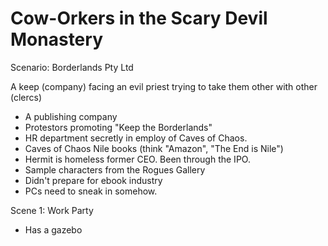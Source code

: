 # Cow-Orkers in the Scary Devil Monastery

Scenario: Borderlands Pty Ltd

A keep (company) facing an evil priest trying to take them other with other (clercs)
- A publishing company
- Protestors promoting "Keep the Borderlands"
- HR department secretly in employ of Caves of Chaos.
- Caves of Chaos Nile books (think "Amazon", "The End is Nile")
- Hermit is homeless former CEO. Been through the IPO. 
- Sample characters from the Rogues Gallery
- Didn't prepare for ebook industry
- PCs need to sneak in somehow.

Scene 1: Work Party
- Has a gazebo


